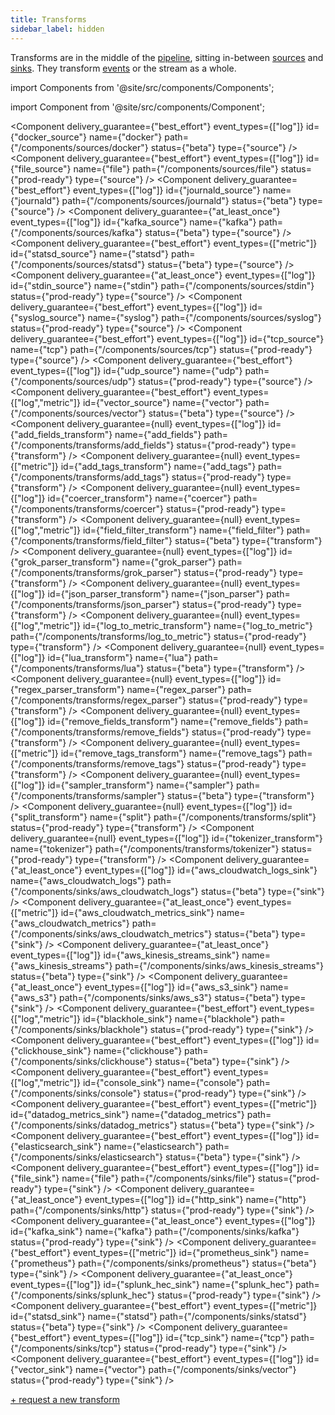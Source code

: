 ```yaml
---
title: Transforms
sidebar_label: hidden
---
```


Transforms are in the middle of the [pipeline][docs.configuration#composition],
sitting in-between [sources][docs.sources] and [sinks][docs.sinks]. They
transform [events][docs.data-model#event] or the stream as a whole.

import Components from '@site/src/components/Components';

import Component from '@site/src/components/Component';

<Components>

<Component
  delivery_guarantee={"best_effort"}
  event_types={["log"]}
  id={"docker_source"}
  name={"docker"}
  path={"/components/sources/docker"}
  status={"beta"}
  type={"source"} />
<Component
  delivery_guarantee={"best_effort"}
  event_types={["log"]}
  id={"file_source"}
  name={"file"}
  path={"/components/sources/file"}
  status={"prod-ready"}
  type={"source"} />
<Component
  delivery_guarantee={"best_effort"}
  event_types={["log"]}
  id={"journald_source"}
  name={"journald"}
  path={"/components/sources/journald"}
  status={"beta"}
  type={"source"} />
<Component
  delivery_guarantee={"at_least_once"}
  event_types={["log"]}
  id={"kafka_source"}
  name={"kafka"}
  path={"/components/sources/kafka"}
  status={"beta"}
  type={"source"} />
<Component
  delivery_guarantee={"best_effort"}
  event_types={["metric"]}
  id={"statsd_source"}
  name={"statsd"}
  path={"/components/sources/statsd"}
  status={"beta"}
  type={"source"} />
<Component
  delivery_guarantee={"at_least_once"}
  event_types={["log"]}
  id={"stdin_source"}
  name={"stdin"}
  path={"/components/sources/stdin"}
  status={"prod-ready"}
  type={"source"} />
<Component
  delivery_guarantee={"best_effort"}
  event_types={["log"]}
  id={"syslog_source"}
  name={"syslog"}
  path={"/components/sources/syslog"}
  status={"prod-ready"}
  type={"source"} />
<Component
  delivery_guarantee={"best_effort"}
  event_types={["log"]}
  id={"tcp_source"}
  name={"tcp"}
  path={"/components/sources/tcp"}
  status={"prod-ready"}
  type={"source"} />
<Component
  delivery_guarantee={"best_effort"}
  event_types={["log"]}
  id={"udp_source"}
  name={"udp"}
  path={"/components/sources/udp"}
  status={"prod-ready"}
  type={"source"} />
<Component
  delivery_guarantee={"best_effort"}
  event_types={["log","metric"]}
  id={"vector_source"}
  name={"vector"}
  path={"/components/sources/vector"}
  status={"beta"}
  type={"source"} />
<Component
  delivery_guarantee={null}
  event_types={["log"]}
  id={"add_fields_transform"}
  name={"add_fields"}
  path={"/components/transforms/add_fields"}
  status={"prod-ready"}
  type={"transform"} />
<Component
  delivery_guarantee={null}
  event_types={["metric"]}
  id={"add_tags_transform"}
  name={"add_tags"}
  path={"/components/transforms/add_tags"}
  status={"prod-ready"}
  type={"transform"} />
<Component
  delivery_guarantee={null}
  event_types={["log"]}
  id={"coercer_transform"}
  name={"coercer"}
  path={"/components/transforms/coercer"}
  status={"prod-ready"}
  type={"transform"} />
<Component
  delivery_guarantee={null}
  event_types={["log","metric"]}
  id={"field_filter_transform"}
  name={"field_filter"}
  path={"/components/transforms/field_filter"}
  status={"beta"}
  type={"transform"} />
<Component
  delivery_guarantee={null}
  event_types={["log"]}
  id={"grok_parser_transform"}
  name={"grok_parser"}
  path={"/components/transforms/grok_parser"}
  status={"prod-ready"}
  type={"transform"} />
<Component
  delivery_guarantee={null}
  event_types={["log"]}
  id={"json_parser_transform"}
  name={"json_parser"}
  path={"/components/transforms/json_parser"}
  status={"prod-ready"}
  type={"transform"} />
<Component
  delivery_guarantee={null}
  event_types={["log","metric"]}
  id={"log_to_metric_transform"}
  name={"log_to_metric"}
  path={"/components/transforms/log_to_metric"}
  status={"prod-ready"}
  type={"transform"} />
<Component
  delivery_guarantee={null}
  event_types={["log"]}
  id={"lua_transform"}
  name={"lua"}
  path={"/components/transforms/lua"}
  status={"beta"}
  type={"transform"} />
<Component
  delivery_guarantee={null}
  event_types={["log"]}
  id={"regex_parser_transform"}
  name={"regex_parser"}
  path={"/components/transforms/regex_parser"}
  status={"prod-ready"}
  type={"transform"} />
<Component
  delivery_guarantee={null}
  event_types={["log"]}
  id={"remove_fields_transform"}
  name={"remove_fields"}
  path={"/components/transforms/remove_fields"}
  status={"prod-ready"}
  type={"transform"} />
<Component
  delivery_guarantee={null}
  event_types={["metric"]}
  id={"remove_tags_transform"}
  name={"remove_tags"}
  path={"/components/transforms/remove_tags"}
  status={"prod-ready"}
  type={"transform"} />
<Component
  delivery_guarantee={null}
  event_types={["log"]}
  id={"sampler_transform"}
  name={"sampler"}
  path={"/components/transforms/sampler"}
  status={"beta"}
  type={"transform"} />
<Component
  delivery_guarantee={null}
  event_types={["log"]}
  id={"split_transform"}
  name={"split"}
  path={"/components/transforms/split"}
  status={"prod-ready"}
  type={"transform"} />
<Component
  delivery_guarantee={null}
  event_types={["log"]}
  id={"tokenizer_transform"}
  name={"tokenizer"}
  path={"/components/transforms/tokenizer"}
  status={"prod-ready"}
  type={"transform"} />
<Component
  delivery_guarantee={"at_least_once"}
  event_types={["log"]}
  id={"aws_cloudwatch_logs_sink"}
  name={"aws_cloudwatch_logs"}
  path={"/components/sinks/aws_cloudwatch_logs"}
  status={"beta"}
  type={"sink"} />
<Component
  delivery_guarantee={"at_least_once"}
  event_types={["metric"]}
  id={"aws_cloudwatch_metrics_sink"}
  name={"aws_cloudwatch_metrics"}
  path={"/components/sinks/aws_cloudwatch_metrics"}
  status={"beta"}
  type={"sink"} />
<Component
  delivery_guarantee={"at_least_once"}
  event_types={["log"]}
  id={"aws_kinesis_streams_sink"}
  name={"aws_kinesis_streams"}
  path={"/components/sinks/aws_kinesis_streams"}
  status={"beta"}
  type={"sink"} />
<Component
  delivery_guarantee={"at_least_once"}
  event_types={["log"]}
  id={"aws_s3_sink"}
  name={"aws_s3"}
  path={"/components/sinks/aws_s3"}
  status={"beta"}
  type={"sink"} />
<Component
  delivery_guarantee={"best_effort"}
  event_types={["log","metric"]}
  id={"blackhole_sink"}
  name={"blackhole"}
  path={"/components/sinks/blackhole"}
  status={"prod-ready"}
  type={"sink"} />
<Component
  delivery_guarantee={"best_effort"}
  event_types={["log"]}
  id={"clickhouse_sink"}
  name={"clickhouse"}
  path={"/components/sinks/clickhouse"}
  status={"beta"}
  type={"sink"} />
<Component
  delivery_guarantee={"best_effort"}
  event_types={["log","metric"]}
  id={"console_sink"}
  name={"console"}
  path={"/components/sinks/console"}
  status={"prod-ready"}
  type={"sink"} />
<Component
  delivery_guarantee={"best_effort"}
  event_types={["metric"]}
  id={"datadog_metrics_sink"}
  name={"datadog_metrics"}
  path={"/components/sinks/datadog_metrics"}
  status={"beta"}
  type={"sink"} />
<Component
  delivery_guarantee={"best_effort"}
  event_types={["log"]}
  id={"elasticsearch_sink"}
  name={"elasticsearch"}
  path={"/components/sinks/elasticsearch"}
  status={"beta"}
  type={"sink"} />
<Component
  delivery_guarantee={"best_effort"}
  event_types={["log"]}
  id={"file_sink"}
  name={"file"}
  path={"/components/sinks/file"}
  status={"prod-ready"}
  type={"sink"} />
<Component
  delivery_guarantee={"at_least_once"}
  event_types={["log"]}
  id={"http_sink"}
  name={"http"}
  path={"/components/sinks/http"}
  status={"prod-ready"}
  type={"sink"} />
<Component
  delivery_guarantee={"at_least_once"}
  event_types={["log"]}
  id={"kafka_sink"}
  name={"kafka"}
  path={"/components/sinks/kafka"}
  status={"prod-ready"}
  type={"sink"} />
<Component
  delivery_guarantee={"best_effort"}
  event_types={["metric"]}
  id={"prometheus_sink"}
  name={"prometheus"}
  path={"/components/sinks/prometheus"}
  status={"beta"}
  type={"sink"} />
<Component
  delivery_guarantee={"at_least_once"}
  event_types={["log"]}
  id={"splunk_hec_sink"}
  name={"splunk_hec"}
  path={"/components/sinks/splunk_hec"}
  status={"prod-ready"}
  type={"sink"} />
<Component
  delivery_guarantee={"best_effort"}
  event_types={["metric"]}
  id={"statsd_sink"}
  name={"statsd"}
  path={"/components/sinks/statsd"}
  status={"beta"}
  type={"sink"} />
<Component
  delivery_guarantee={"best_effort"}
  event_types={["log"]}
  id={"tcp_sink"}
  name={"tcp"}
  path={"/components/sinks/tcp"}
  status={"prod-ready"}
  type={"sink"} />
<Component
  delivery_guarantee={"best_effort"}
  event_types={["log"]}
  id={"vector_sink"}
  name={"vector"}
  path={"/components/sinks/vector"}
  status={"prod-ready"}
  type={"sink"} />

</Components>

[+ request a new transform][urls.new_transform]


[docs.configuration#composition]: ../setup/configuration#composition
[docs.data-model#event]: ../about/data-model#event
[docs.sinks]: ../components/sinks
[docs.sources]: ../components/sources
[urls.new_transform]: https://github.com/timberio/vector/issues/new?labels=Type%3A+New+Feature
